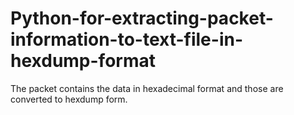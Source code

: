 # Python-for-extracting-packet-information-to-text-file-in-hexdump-format
The packet contains the data in hexadecimal format and those are converted to hexdump  form.
